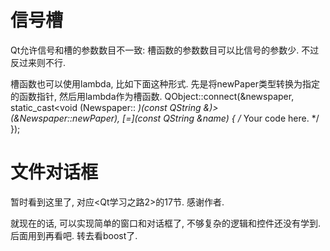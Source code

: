 # 信号槽

Qt允许信号和槽的参数数目不一致: 槽函数的参数数目可以比信号的参数少. 不过反过来则不行.

槽函数也可以使用lambda, 比如下面这种形式. 先是将newPaper类型转换为指定的函数指针, 然后用lambda作为槽函数.
QObject::connect(&newspaper,
                 static_cast<void (Newspaper:: *)(const QString &)>(&Newspaper::newPaper),
                 [=](const QString &name) { /* Your code here. */ });

# 文件对话框

暂时看到这里了, 对应<Qt学习之路2>的17节.
感谢作者.

就现在的话, 可以实现简单的窗口和对话框了, 不够复杂的逻辑和控件还没有学到. 后面用到再看吧. 转去看boost了.